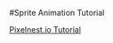 #Sprite Animation Tutorial

[Pixelnest.io Tutorial](http://pixelnest.io/tutorials/2d-game-unity/animations-1/)
